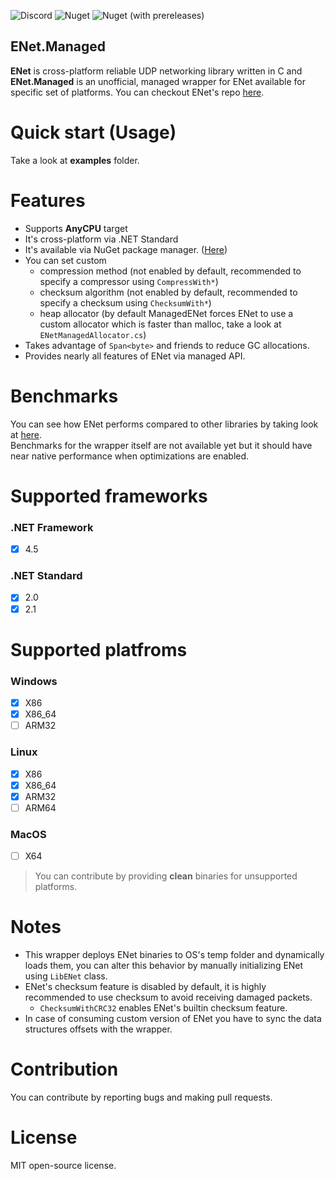 ![Discord](https://img.shields.io/discord/728246944765313075?label=discord)
![Nuget](https://img.shields.io/nuget/dt/ENet.Managed?label=downloads)
![Nuget (with prereleases)](https://img.shields.io/nuget/vpre/ENet.Managed?label=version)

## ENet.Managed
**ENet** is cross-platform reliable UDP networking library written in C and **ENet.Managed** is an unofficial, managed wrapper for ENet available for specific set of platforms. You can checkout ENet's repo [here][enet-repo].

# Quick start (Usage)
Take a look at **examples** folder.

# Features
* Supports **AnyCPU** target
* It's cross-platform via .NET Standard
* It's available via NuGet package manager. ([Here][nuget])
* You can set custom
  * compression method (not enabled by default, recommended to specify a compressor using <code>CompressWith*</code>)
  * checksum algorithm (not enabled by default, recommended to specify a checksum using <code>ChecksumWith*</code>)
  * heap allocator (by default ManagedENet forces ENet to use a custom allocator which is faster than malloc, take a look at <code>ENetManagedAllocator.cs</code>)
* Takes advantage of <code>Span\<byte></code> and friends to reduce GC allocations.
* Provides nearly all features of ENet via managed API.

# Benchmarks
You can see how ENet performs compared to other libraries by taking look at [here][benchmark].<br/>
Benchmarks for the wrapper itself are not available yet but it should have near native performance when optimizations are enabled.

# Supported frameworks
### .NET Framework
* [X] 4.5
### .NET Standard
* [X] 2.0
* [X] 2.1

# Supported platfroms
### Windows 
* [X] X86
* [X] X86_64
* [ ] ARM32
### Linux 
* [X] X86
* [X] X86_64
* [X] ARM32
* [ ] ARM64
### MacOS
* [ ] X64

> You can contribute by providing **clean** binaries for unsupported platforms. 

# Notes
* This wrapper deploys ENet binaries to OS's temp folder and dynamically loads them, you can alter this behavior by manually initializing ENet using <code>LibENet</code> class.
* ENet's checksum feature is disabled by default, it is highly recommended to use checksum to avoid receiving damaged packets. 
  * <code>ChecksumWithCRC32</code> enables ENet's builtin checksum feature.
* In case of consuming custom version of ENet you have to sync the data structures offsets with the wrapper. 

# Contribution
You can contribute by reporting bugs and making pull requests.

# License
MIT open-source license.

[enet-repo]: http://www.github.com/lsalzman/enet
[benchmark]: http://www.github.com/nxrighthere/BenchmarkNet/wiki/Benchmark-Results
[nuget]: http://www.nuget.org/packages/ENet.Managed


